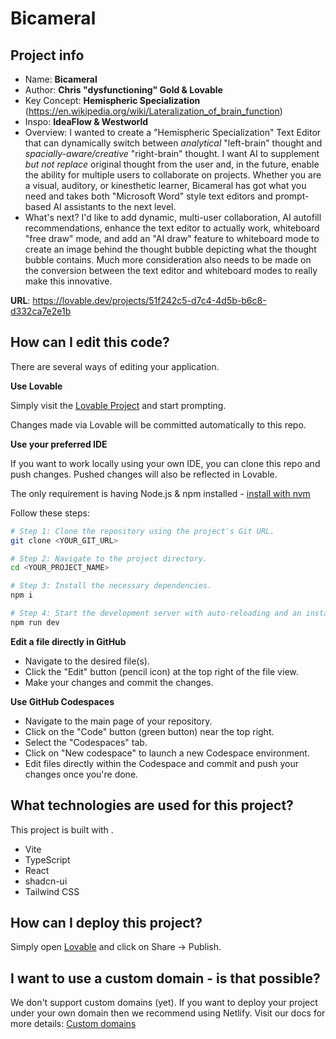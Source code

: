 # Bicameral

## Project info

* Name: **Bicameral**
* Author: **Chris "dysfunctioning" Gold & Lovable**
* Key Concept: **Hemispheric Specialization** (https://en.wikipedia.org/wiki/Lateralization_of_brain_function)
* Inspo: **IdeaFlow & Westworld**
* Overview: I wanted to create a "Hemispheric Specialization" Text Editor that can dynamically switch between _analytical_ "left-brain" thought and _spacially-aware/creative_ "right-brain" thought.  I want AI to supplement _but not replace_ original thought from the user and, in the future, enable the ability for multiple users to collaborate on projects. Whether you are a visual, auditory, or kinesthetic learner, Bicameral has got what you need and takes both "Microsoft Word" style text editors and prompt-based AI assistants to the next level.
* What's next? I'd like to add dynamic, multi-user collaboration, AI autofill recommendations, enhance the text editor to actually work, whiteboard "free draw" mode, and add an "AI draw" feature to whiteboard mode to create an image behind the thought bubble depicting what the thought bubble contains. Much more consideration also needs to be made on the conversion between the text editor and whiteboard modes to really make this innovative.

**URL**: https://lovable.dev/projects/51f242c5-d7c4-4d5b-b6c8-d332ca7e2e1b

## How can I edit this code?

There are several ways of editing your application.

**Use Lovable**

Simply visit the [Lovable Project](https://lovable.dev/projects/51f242c5-d7c4-4d5b-b6c8-d332ca7e2e1b) and start prompting.

Changes made via Lovable will be committed automatically to this repo.

**Use your preferred IDE**

If you want to work locally using your own IDE, you can clone this repo and push changes. Pushed changes will also be reflected in Lovable.

The only requirement is having Node.js & npm installed - [install with nvm](https://github.com/nvm-sh/nvm#installing-and-updating)

Follow these steps:

```sh
# Step 1: Clone the repository using the project's Git URL.
git clone <YOUR_GIT_URL>

# Step 2: Navigate to the project directory.
cd <YOUR_PROJECT_NAME>

# Step 3: Install the necessary dependencies.
npm i

# Step 4: Start the development server with auto-reloading and an instant preview.
npm run dev
```

**Edit a file directly in GitHub**

- Navigate to the desired file(s).
- Click the "Edit" button (pencil icon) at the top right of the file view.
- Make your changes and commit the changes.

**Use GitHub Codespaces**

- Navigate to the main page of your repository.
- Click on the "Code" button (green button) near the top right.
- Select the "Codespaces" tab.
- Click on "New codespace" to launch a new Codespace environment.
- Edit files directly within the Codespace and commit and push your changes once you're done.

## What technologies are used for this project?

This project is built with .

- Vite
- TypeScript
- React
- shadcn-ui
- Tailwind CSS

## How can I deploy this project?

Simply open [Lovable](https://lovable.dev/projects/51f242c5-d7c4-4d5b-b6c8-d332ca7e2e1b) and click on Share -> Publish.

## I want to use a custom domain - is that possible?

We don't support custom domains (yet). If you want to deploy your project under your own domain then we recommend using Netlify. Visit our docs for more details: [Custom domains](https://docs.lovable.dev/tips-tricks/custom-domain/)
